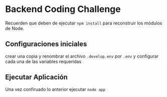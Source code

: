 # Backend Coding Challenge

Recuerden que deben de ejecutar ```npm install``` para reconstruir los módulos de Node.

## Configuraciones iniciales

crear una copia y renombrar el archivo ```.develop.env``` por ```.env```  y configurar cada una de las variables requeridas

## Ejecutar Aplicación

Una vez confiruado lo anterior ejecutar ```node app``` 
